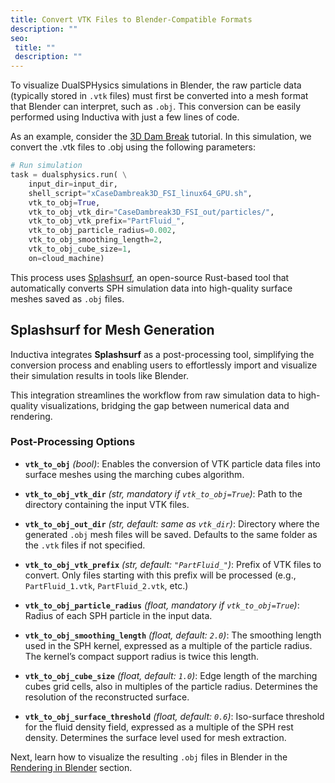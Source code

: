 ```yaml
---
title: Convert VTK Files to Blender-Compatible Formats
description: ""
seo:
 title: ""
 description: ""
---
```


To visualize DualSPHysics simulations in Blender, the raw particle data (typically stored in `.vtk` files) 
must first be converted into a mesh format that Blender can interpret, such as `.obj`. This conversion can be easily performed using Inductiva with just a few lines of code.

As an example, consider the [3D Dam Break](../../tutorials/run-on-gpu-configuration) tutorial. In this simulation, we convert the .vtk files to .obj using the following parameters:

```python
# Run simulation
task = dualsphysics.run( \
    input_dir=input_dir,
    shell_script="xCaseDambreak3D_FSI_linux64_GPU.sh",
    vtk_to_obj=True,
    vtk_to_obj_vtk_dir="CaseDambreak3D_FSI_out/particles/",
    vtk_to_obj_vtk_prefix="PartFluid_",
    vtk_to_obj_particle_radius=0.002,
    vtk_to_obj_smoothing_length=2,
    vtk_to_obj_cube_size=1,
    on=cloud_machine)
```

This process uses [Splashsurf](https://github.com/InteractiveComputerGraphics/splashsurf), an open-source Rust-based tool that automatically converts SPH simulation data into high-quality surface meshes saved as `.obj` files.

## Splashsurf for Mesh Generation
Inductiva integrates **Splashsurf** as a post-processing tool, simplifying the conversion process and enabling users to effortlessly import and visualize their simulation results in tools like Blender.

This integration streamlines the workflow from raw simulation data to high-quality visualizations, bridging the gap between numerical data and rendering.

### Post-Processing Options
* **`vtk_to_obj`** *(bool)*:
  Enables the conversion of VTK particle data files into surface meshes using the marching cubes algorithm.

* **`vtk_to_obj_vtk_dir`** *(str, mandatory if `vtk_to_obj=True`)*:
  Path to the directory containing the input VTK files.

* **`vtk_to_obj_out_dir`** *(str, default: same as `vtk_dir`)*:
  Directory where the generated `.obj` mesh files will be saved. Defaults to the same folder as the `.vtk` files if not specified.

* **`vtk_to_obj_vtk_prefix`** *(str, default: `"PartFluid_"`)*:
  Prefix of VTK files to convert. Only files starting with this prefix will be processed (e.g., `PartFluid_1.vtk`, `PartFluid_2.vtk`, etc.)

* **`vtk_to_obj_particle_radius`** *(float, mandatory if `vtk_to_obj=True`)*:
  Radius of each SPH particle in the input data.

* **`vtk_to_obj_smoothing_length`** *(float, default: `2.0`)*:
  The smoothing length used in the SPH kernel, expressed as a multiple of the particle radius. The kernel’s compact support radius is twice this length.

* **`vtk_to_obj_cube_size`** *(float, default: `1.0`)*:
  Edge length of the marching cubes grid cells, also in multiples of the particle radius. Determines the resolution of the reconstructed surface.

* **`vtk_to_obj_surface_threshold`** *(float, default: `0.6`)*:
  Iso-surface threshold for the fluid density field, expressed as a multiple of the SPH rest density. Determines the surface level used for mesh extraction.

Next, learn how to visualize the resulting `.obj` files in Blender in the [Rendering in Blender](1.render-in-blender) section.
